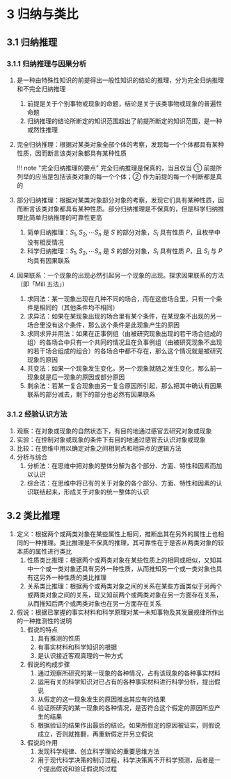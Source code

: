 # 3 归纳与类比

## 3.1 归纳推理
### 3.1.1 归纳推理与因果分析
1. 是一种由特殊性知识的前提得出一般性知识的结论的推理，分为完全归纳推理和不完全归纳推理
    1. 前提是关于个别事物或现象的命题，结论是关于该类事物或现象的普遍性命题
    2. 归纳推理的结论所断定的知识范围超出了前提所断定的知识范围，是一种或然性推理
2. 完全归纳推理：根据对某类对象全部个体的考察，发现每一个个体都具有某种性质，因而断言该类对象都具有某种性质

    !!! note "完全归纳推理的要点"
        完全归纳推理是保真的，当且仅当 ① 前提所列举的应当是包括该类对象的每一个个体；② 作为前提的每一个判断都是真的

3. 部分归纳推理：根据对某类对象部分对象的考察，发现它们具有某种性质，因而断言该类对象都具有某种性质。部分归纳推理是不保真的，但是科学归纳推理比简单归纳推理的可靠性更高
    1. 简单归纳推理：$S_1, S_2, \cdots S_n$ 是 $S$ 的部分对象，$S_i$ 具有性质 $P$，且枚举中没有相反情况
    2. 科学归纳推理：$S_1, S_2, \cdots S_n$ 是 $S$ 的部分对象，$S_i$ 具有性质 $P$，且 $S_i$ 与 $P$ 均具有因果联系
4. 因果联系：一个现象的出现必然引起另一个现象的出现。探求因果联系的方法（即「$\text{Mill}$ 五法」）
    1. 求同法：某一现象出现在几种不同的场合，而在这些场合里，只有一个条件是相同的（其他条件均不相同）
    2. 求异法：如果在某现象出现的场合里有某个条件，在某现象不出现的另一场合里没有这个条件，那么这个条件是此现象产生的原因
    3. 求同求异并用法：如果在正事例组（由被研究现象出现的若干场合组成的组）的各场合中只有一个共同的情况且在负事例组（由被研究现象不出现的若干场合组成的组合）的各场合中都不存在，那么这个情况就是被研究现象的原因
    4. 共变法：如果一个现象发生变化，另一个现象就随之发生变化，那么前一现象就是后一现象的原因或部分原因
    5. 剩余法：若某一复合现象由另一复合原因所引起，那么把其中确认有因果联系的部分减去，剩下的部分也必然有因果联系

### 3.1.2 经验认识方法
1. 观察：在对象或现象的自然状态下，有目的地通过感官去研究对象或现象
2. 实验：在控制对象或现象的条件下有目的地通过感官去认识对象或现象
3. 比较：在思维中用以确定对象之间相同点和相异点的逻辑方法
4. 分析与综合
    1. 分析法：在思维中把对象的整体分解为各个部分、方面、特性和因素而加以认识
    2. 综合法：在思维中将已有的关于对象的各个部分、方面、特性和因素的认识联结起来，形成关于对象的统一整体的认识

## 3.2 类比推理
1. 定义：根据两个或两类对象在某些属性上相同，推断出其在另外的属性上也相同的一种推理。类比推理是不保真的推理，其可靠性在于是否从两类对象的较本质的属性进行类比
    1. 性质类比推理：根据两个或两类对象在某些性质上的相同或相似，又知其中一个或一类对象还具有另外一种性质，从而推知另一个或一类对象也具有这另外一种性质的类比推理
    2. 关系类比推理：根据两个或两类对象之间的关系在某些方面类似于另两个或两类对象之间的关系，现又知前两个或两类对象在另一方面存在关系，从而推知后两个或两类对象也在另一方面存在关系
2. 假说：根据已掌握的事实材料和科学原理对某一未知事物及其发展规律所作出的一种推测性的说明
    1. 假说的特点
        1. 具有推测的性质
        2. 有事实材料和科学知识的根据
        3. 是认识接近客观真理的一种方式
    2. 假说的构成步骤
        1. 通过观察所研究的某一现象的各种情况，占有该现象的各种事实材料
        2. 运用有关的科学知识对已占有的各种事实材料进行科学分析，提出假说
        3. 从假定的这一现象发生的原因推出其应有的结果
        4. 验证所研究的某一现象的各种情况，是否符合这个假定的原因所应产生的结果
        5. 根据验证的结果作出最后的结论。如果所假定的原因被证实，则假说成立，否则就推翻，再重新假定并另立假说
    3. 假说的作用
        1. 发现科学规律、创立科学理论的重要思维方法
        2. 用于现代科学决策的制订过程，科学决策离不开科学预测，后者是一个提出假说和验证假说的过程
